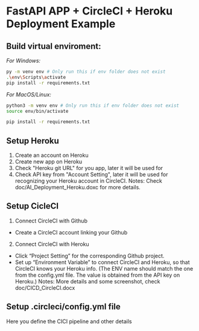 # FastAPI APP + CircleCI + Heroku Deployment Example

## Build virtual enviroment:

_For Windows:_

```bash
py -m venv env # Only run this if env folder does not exist
.\env\Scripts\activate
pip install -r requirements.txt
```

_For MacOS/Linux:_

```bash
python3 -m venv env # Only run this if env folder does not exist
source env/bin/activate

pip install -r requirements.txt
``````

## Setup Heroku
1. Create an account on Heroku
2. Create new app on Heroku
3. Check "Heroku git URL" for you app, later it will be used for 
4. Check API key from "Account Setting", later it will be used for recognizing your Heroku account in CircleCI.
Notes: Check doc/AI_Deployment_Heroku.doxc for more details.

## Setup CicleCI
1. Connect CircleCI with Github
  * Create a CircleCI account linking your Github

2. Connect CircleCI with Heroku
  * Click “Project Setting” for the corresponding Github project. 
  * Set up “Environment Variable” to connect CircleCI and Heroku, so that CircleCI knows your Heroku info. (The ENV name should match the one from the config.yml file. The value is obtained from the API key on Heroku.)
Notes: More details and some screenshot, check doc/CICD_CircleCI.docx

## Setup .circleci/config.yml file
Here you define the CICI pipeline and other details




